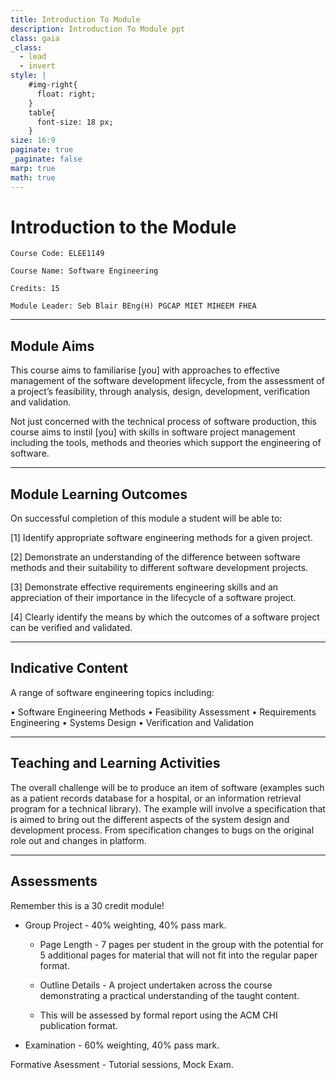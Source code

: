 ```yaml
---
title: Introduction To Module
description: Introduction To Module ppt
class: gaia
_class:
  - lead
  - invert
style: |
    #img-right{
      float: right;
    }
    table{
      font-size: 18 px;
    }
size: 16:9
paginate: true
_paginate: false
marp: true
math: true
---
```


# Introduction to the Module

    Course Code: ELEE1149 
    
    Course Name: Software Engineering

    Credits: 15

    Module Leader: Seb Blair BEng(H) PGCAP MIET MIHEEM FHEA

---

## Module Aims

This course aims to familiarise [you] with approaches to effective management of the software development lifecycle, from the assessment of a project’s feasibility, through analysis, design, development, verification and validation. 

Not just concerned with the technical process of software production, this course aims to instil [you] with skills in software project management including the tools, methods and theories which support the engineering of software.

---

## Module Learning Outcomes 

On successful completion of this module a student will be able to:

[1] Identify appropriate software engineering methods for a given project.

[2] Demonstrate an understanding of the difference between software methods and their suitability to different software development projects.

[3] Demonstrate effective requirements engineering skills and an appreciation of their importance in the lifecycle of a software project.

[4] Clearly identify the means by which the outcomes of a software project can be verified and validated.

---

## Indicative Content

A range of software engineering topics including:

• Software Engineering Methods
• Feasibility Assessment
• Requirements Engineering
• Systems Design
• Verification and Validation

--- 


## Teaching and Learning Activities

The overall challenge will be to produce an item of software (examples such as a patient records database for a hospital, or an information retrieval program for a technical library). The example will involve a specification that is aimed to bring out the different aspects of the system design and development process. From specification changes to bugs on the original role out and changes in platform.


---

## Assessments 
Remember this is a 30 credit module!

- Group Project - 40% weighting, 40% pass mark.
  - Page Length - 7 pages per student in the group with the potential for 5 additional pages for material that will not fit into the regular paper format.
  - Outline Details - A project undertaken across the course demonstrating a practical understanding of the taught content.

  - This will be assessed by formal report using the ACM CHI publication format.


- Examination - 60% weighting, 40% pass mark.

Formative Asessment - Tutorial sessions, Mock Exam.